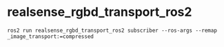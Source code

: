 # realsense_rgbd_transport_ros2

`ros2 run realsense_rgbd_transport_ros2 subscriber --ros-args --remap _image_transport:=compressed
`
